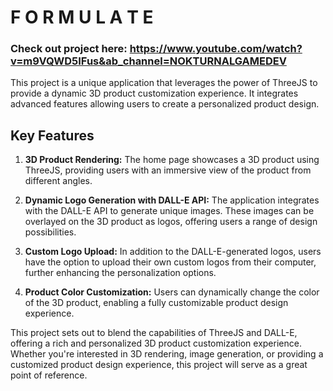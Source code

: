 # F O R M U L A T E

### Check out project here: https://www.youtube.com/watch?v=m9VQWD5IFus&ab_channel=NOKTURNALGAMEDEV

This project is a unique application that leverages the power of ThreeJS to provide a dynamic 3D product customization experience. It integrates advanced features allowing users to create a personalized product design.

## Key Features

1. **3D Product Rendering:** The home page showcases a 3D product using ThreeJS, providing users with an immersive view of the product from different angles.

2. **Dynamic Logo Generation with DALL-E API:** The application integrates with the DALL-E API to generate unique images. These images can be overlayed on the 3D product as logos, offering users a range of design possibilities.

3. **Custom Logo Upload:** In addition to the DALL-E-generated logos, users have the option to upload their own custom logos from their computer, further enhancing the personalization options.

4. **Product Color Customization:** Users can dynamically change the color of the 3D product, enabling a fully customizable product design experience.

This project sets out to blend the capabilities of ThreeJS and DALL-E, offering a rich and personalized 3D product customization experience. Whether you're interested in 3D rendering, image generation, or providing a customized product design experience, this project will serve as a great point of reference.
